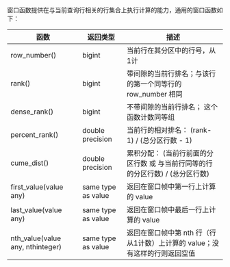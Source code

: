 

窗口函数提供在与当前查询行相关的行集合上执行计算的能力，通用的窗口函数如下：

| **函数**                     | **返回类型**       | **描述**                                                     |
| ----------------------- | ------------------ | ---------------------------------------------- |
| row_number()            | bigint             | 当前行在其分区中的行号，从1计                                |
| rank()             | bigint             | 带间隙的当前行排名；与该行的第一个同等行的 row_number 相同 |
| dense_rank()                          | bigint             | 不带间隙的当前行排名；  这个函数计数同等组                   |
| percent_rank()       | double precision   | 当前行的相对排名： (rank- 1) / (总分区行数 - 1)            |
| cume_dist()                          | double precision   | 累积分配： (当前行前面的分区行数 或 与当前行同等的行的分区行数) / (总分区行数) |
| first_value(value any)            | same type as value | 返回在窗口帧中第一行上计算的 value                         |
| last_value(value any)               | same type as value | 返回在窗口帧中最后一行上计算的 value                      |
| nth_value(value any,  nthinteger) | same type as value | 返回在窗口帧中第 nth 行（行从1计数）上计算的 value；没有这样的行则返回空值 |
